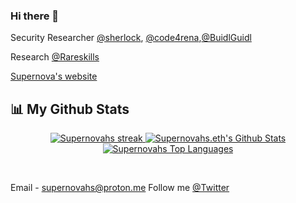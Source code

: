 ### Hi there 👋

Security Researcher
[@sherlock](https://app.sherlock.xyz/audits/contests), [@code4rena](https://code4rena.com/),[@BuidlGuidl](https://buidlguidl.com/builders/0x1b37B1EC6B7faaCbB9AddCCA4043824F36Fb88D8) 

Research [@Rareskills](https://github.com/RareSkills)

[Supernova's website](https://supernovahs-com.vercel.app/)



## 📊 My Github Stats

<p align="center">
    <a href="https://github.com/supernovahs/github-readme-streak-stats">
        <img title="🔥 Get streak stats for your profile at git.io/streak-stats" alt="Supernovahs streak" src="https://github-readme-streak-stats.herokuapp.com/?user=supernovahs&theme=black-ice&hide_border=true&stroke=0000&background=060A0CD0"/>
    </a>
    <a href="https://github.com/supernovahs/github-readme-stats"><img alt="Supernovahs.eth's Github Stats" src="https://github-readme-stats.vercel.app/api?username=supernovahs&show_icons=true&count_private=true&theme=react&hide_border=true&bg_color=0D1117" /></a>
<a href="https://github.com/supernovahs/github-readme-stats"><img alt="Supernovahs Top Languages" src="https://github-readme-stats.vercel.app/api/top-langs/?username=supernovahs&langs_count=8&count_private=true&layout=compact&theme=react&hide_border=true&bg_color=0D1117"/></a>
</p>

<br/>


  
Email - supernovahs@proton.me
Follow me [@Twitter](https://twitter.com/harshit16024263)

